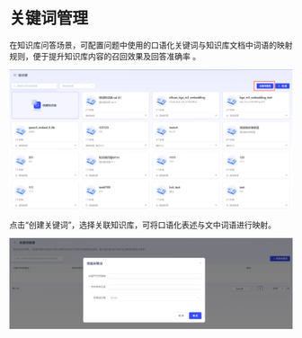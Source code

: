 # 关键词管理

在知识库问答场景，可配置问题中使用的口语化关键词与知识库文档中词语的映射规则，便于提升知识库内容的召回效果及回答准确率 。

![image-20250725145521672](assets/image-20250725145521672-1754471723897-7.png)

点击“创建关键词”，选择关联知识库，可将口语化表述与文中词语进行映射。

![image-20250725145543836](assets/image-20250725145543836.png)